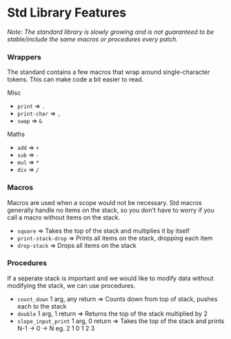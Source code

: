 # Std Library Features
*Note: The standard library is slowly growing and is not guaranteed to be stable/include the same macros or procedures every patch.*

### Wrappers
The standard contains a few macros that wrap around single-character tokens. This can make code a bit easier to read.

Misc
- `print` => `.`
- `print-char` => `,`
- `swap` => `&`

Maths
- `add` => `+`
- `sub` => `-`
- `mul` => `*`
- `div` => `/`

### Macros
Macros are used when a scope would not be necessary. Std macros generally handle no items on the stack, so you don't have to worry if you call a macro without items on the stack.

- `square` => Takes the top of the stack and multiplies it by itself
- `print-stack-drop` => Prints all items on the stack, dropping each item
- `drop-stack` => Drops all items on the stack


### Procedures
If a seperate stack is important and we would like to modify data without modifying the stack, we can use procedures.

- `count_down` 1 arg, any return => Counts down from top of stack, pushes each to the stack
- `double` 1 arg, 1 return => Returns the top of the stack multiplied by 2
- `slope_input_print` 1 arg, 0 return => Takes the top of the stack and prints N-1 -> 0 -> N eg. 2 1 0 1 2 3